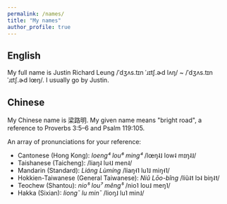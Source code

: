 ```yaml
---
permalink: /names/
title: "My names"
author_profile: true
---
```


## English

My full name is Justin Richard Leung /ˈdʒʌs.tɪn ˈɹɪtʃ.ɚd lʌŋ/ ~ /ˈdʒʌs.tɪn ˈɹɪtʃ.ɚd lœŋ/. I usually go by Justin.

## Chinese

My Chinese name is 梁路明. My given name means "bright road", a reference to Proverbs 3:5–6 and Psalm 119:105.

An array of pronunciations for your reference:

* Cantonese (Hong Kong): *loeng⁴ lou⁶ ming⁴* /lœŋ˨˩ low˨ mɪŋ˨˩/
* Taishanese (Taicheng): /liaŋ˨ lu˧˩ men˨/
* Mandarin (Standard): *Liáng Lùmíng* /liaŋ˧˥ lu˥˩ miŋ˧˥/
* Hokkien-Taiwanese (General Taiwanese): *Niû Lōo-bîng* /liũ˨˦ lɔ˨ biŋ˨˦/
* Teochew (Shantou): *nio⁵ lou⁷ mêng⁵* /nio˥ lou˩ meŋ˥/
* Hakka (Sixian): *liongˇ lu minˇ* /lioŋ˩ lu˥ min˩/
